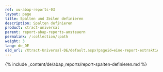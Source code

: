 ```yaml
---
ref: xu-abap-reports-03
layout: page
title: Spalten und Zeilen definieren
description: Spalten definieren
product: xtract-universal
parent: report-abap-reports-ansteuern
permalink: /:collection/:path
weight: 3
lang: de_DE
old_url: /Xtract-Universal-DE/default.aspx?pageid=eine-report-extraktion-definieren
---
```


{% include _content/de/abap_reports/report-spalten-definieren.md %}
